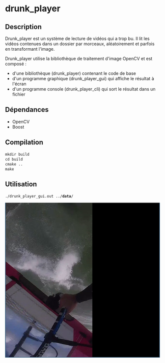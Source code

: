 # drunk_player

## Description

  Drunk_player est un système de lecture de vidéos qui a trop bu. Il lit les vidéos contenues dans un dossier par morceaux, aléatoirement et parfois en transformant l'image.

  Drunk_player utilise la bibliothèque de traitement d'image OpenCV et est composé :

  * d'une bibliothèque (drunk_player) contenant le code de base
  * d'un programme graphique (drunk_player_gui) qui affiche le résultat à l'écran
  * d'un programme console (drunk_player_cli) qui sort le résultat dans un fichier

## Dépendances

  * OpenCV
  * Boost

## Compilation

  ```
  mkdir build
  cd build
  cmake ..
  make
  ```

## Utilisation

  `./drunk_player_gui.out ../`**`data`**`/`

  ![alt text](https://raw.githubusercontent.com/Fayeuur/Gmarkdown/master/imgs/drunk_player_gui.png)
